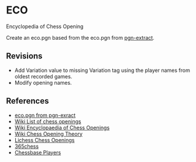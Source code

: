 # ECO
Encyclopedia of Chess Opening

Create an eco.pgn based from the eco.pgn from [pgn-extract](https://www.cs.kent.ac.uk/people/staff/djb/pgn-extract/).

## Revisions
* Add Variation value to missing Variation tag using the player names from oldest recorded games. 
* Modify opening names.

## References
* [eco.pgn from pgn-exract](https://www.cs.kent.ac.uk/people/staff/djb/pgn-extract/)  
* [Wiki List of chess openings](https://en.wikipedia.org/wiki/List_of_chess_openings)  
* [Wiki Encyclopaedia of Chess Openings](https://en.wikipedia.org/wiki/Encyclopaedia_of_Chess_Openings)  
* [Wiki Chess Opening Theory](https://en.wikibooks.org/wiki/Chess_Opening_Theory)  
* [Lichess Chess Openings](https://github.com/lichess-org/chess-openings) 
* [365chess](https://www.365chess.com/opening.php)  
* [Chessbase Players](https://players.chessbase.com/en/list/world-top-100) 
